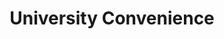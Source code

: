 ---
title: "University Convenience"
url: /buffalo/university-convenience-sheridan-drive/
shop: convenience
---